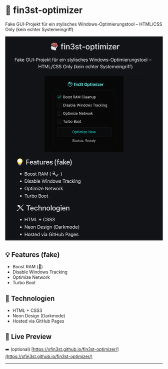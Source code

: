 # 🧠 fin3st-optimizer

Fake GUI-Projekt für ein stylisches Windows-Optimierungstool – HTML/CSS Only (kein echter Systemeingriff)

![Screenshot](preview.png)

## 💡 Features (fake)

- Boost RAM (🔧)
- Disable Windows Tracking
- Optimize Network
- Turbo Boot

## 🔧 Technologien

- HTML + CSS3
- Neon Design (Darkmode)
- Hosted via GitHub Pages

## 🔗 Live Preview

➡️ (optional) [https://xfin3st.github.io/fin3st-optimizer/](https://xfin3st.github.io/fin3st-optimizer/)

---
